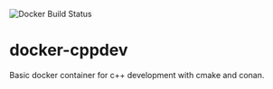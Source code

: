 ![Docker Build Status](https://img.shields.io/docker/build/wernerwessely/cppdev?style=for-the-badge)
# docker-cppdev
Basic docker container for c++ development with cmake and conan.
